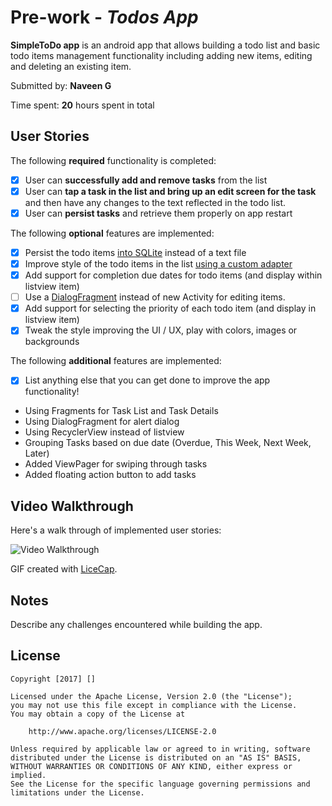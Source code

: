 # Pre-work - *Todos App*

**SimpleToDo app** is an android app that allows building a todo list and basic todo items management functionality including adding new items, editing and deleting an existing item.

Submitted by: **Naveen G**

Time spent: **20** hours spent in total

## User Stories

The following **required** functionality is completed:

* [x] User can **successfully add and remove tasks** from the list
* [x] User can **tap a task in the list and bring up an edit screen for the task** and then have any changes to the text reflected in the todo list.
* [x] User can **persist tasks** and retrieve them properly on app restart

The following **optional** features are implemented:

* [x] Persist the todo items [into SQLite](http://guides.codepath.com/android/Persisting-Data-to-the-Device#sqlite) instead of a text file
* [x] Improve style of the todo items in the list [using a custom adapter](http://guides.codepath.com/android/Using-an-ArrayAdapter-with-ListView)
* [x] Add support for completion due dates for todo items (and display within listview item)
* [ ] Use a [DialogFragment](http://guides.codepath.com/android/Using-DialogFragment) instead of new Activity for editing items.
* [x] Add support for selecting the priority of each todo item (and display in listview item)
* [x] Tweak the style improving the UI / UX, play with colors, images or backgrounds

The following **additional** features are implemented:

* [x] List anything else that you can get done to improve the app functionality!
* Using Fragments for Task List and Task Details
* Using DialogFragment for alert dialog
* Using RecyclerView instead of listview
* Grouping Tasks based on due date (Overdue, This Week, Next Week, Later)
* Added ViewPager for swiping through tasks
* Added floating action button to add tasks


## Video Walkthrough

Here's a walk through of implemented user stories:

<img src='https://github.com/Trivikram1/SimpleToDo/blob/master/gifs/SimpleToDo_2.gif?raw=true' title='Video Walkthrough' width='' alt='Video Walkthrough' />

GIF created with [LiceCap](http://www.cockos.com/licecap/).

## Notes

Describe any challenges encountered while building the app.

## License

    Copyright [2017] []

    Licensed under the Apache License, Version 2.0 (the "License");
    you may not use this file except in compliance with the License.
    You may obtain a copy of the License at

        http://www.apache.org/licenses/LICENSE-2.0

    Unless required by applicable law or agreed to in writing, software
    distributed under the License is distributed on an "AS IS" BASIS,
    WITHOUT WARRANTIES OR CONDITIONS OF ANY KIND, either express or implied.
    See the License for the specific language governing permissions and
    limitations under the License.
